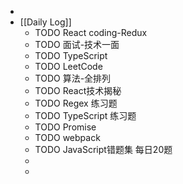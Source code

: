 -
- [[Daily Log]]
	- TODO React coding-Redux
	- TODO 面试-技术一面
	- TODO TypeScript
	- TODO LeetCode
	- TODO 算法-全排列
	- TODO React技术揭秘
	- TODO Regex 练习题
	- TODO TypeScript 练习题
	- TODO Promise
	- TODO webpack
	- TODO JavaScript错题集 每日20题
	-
	-